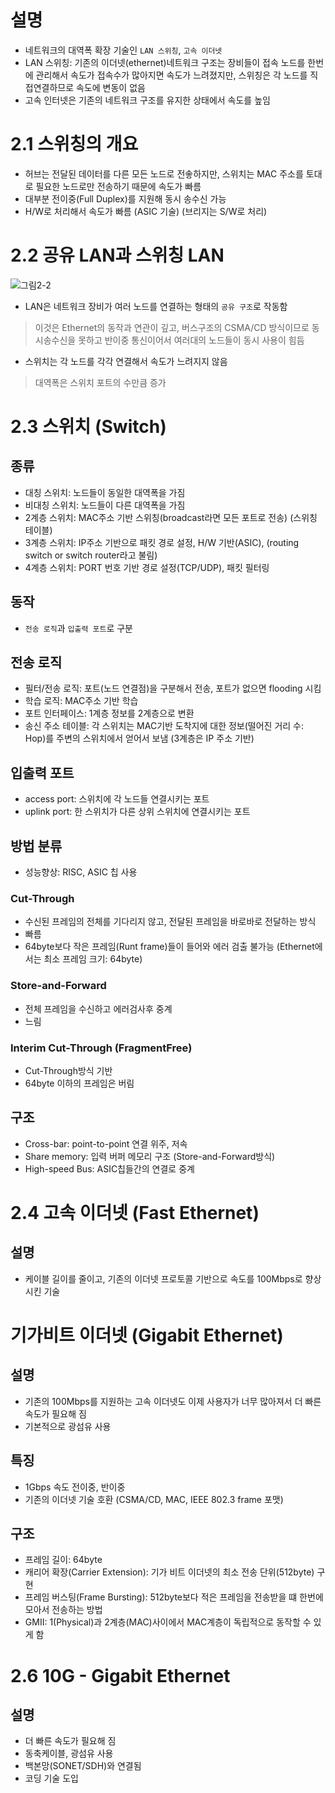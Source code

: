 # 설명
- 네트워크의 대역폭 확장 기술인 `LAN 스위칭`, `고속 이더넷`
- LAN 스위칭: 기존의 이더넷(ethernet)네트워크 구조는 장비들이 접속 노드를 한번에 관리해서 속도가 접속수가 많아지면 속도가 느려졌지만, 스위칭은 각 노드를 직접연결하므로 속도에 변동이 없음
- 고속 인터넷은 기존의 네트워크 구조를 유지한 상태에서 속도를 높임

# 2.1 스위칭의 개요
- 허브는 전달된 데이터를 다른 모든 노드로 전솧하지만, 스위치는 MAC 주소를 토대로 필요한 노드로만 전송하기 때문에 속도가 빠름
- 대부분 전이중(Full Duplex)를 지원해 동시 송수신 가능
- H/W로 처리해서 속도가 빠름 (ASIC 기술) (브리지는 S/W로 처리)


# 2.2 공유 LAN과 스위칭 LAN
![그림2-2]()
- LAN은 네트워크 장비가 여러 노드를 연결하는 형태의 `공유 구조`로 작동함
> 이것은 Ethernet의 동작과 연관이 깊고, 버스구조의 CSMA/CD 방식이므로 동시송수신을 못하고 반이중 통신이어서 여러대의 노드들이 동시 사용이 힘듬
- 스위치는 각 노드를 각각 연결해서 속도가 느려지지 않음
> 대역폭은 스위치 포트의 수만큼 증가


# 2.3 스위치 (Switch)
## 종류
- 대칭 스위치: 노드들이 동일한 대역폭을 가짐
- 비대칭 스위치: 노드들이 다른 대역폭을 가짐
- 2계층 스위치: MAC주소 기반 스위칭(broadcast라면 모든 포트로 전송) (스위칭 테이블)
- 3계층 스위치: IP주소 기반으로 패킷 경로 설정, H/W 기반(ASIC), (routing switch or switch router라고 불림)
- 4계층 스위치: PORT 번호 기반 경로 설정(TCP/UDP), 패킷 필터링

## 동작
- `전송 로직`과 `입출력 포트`로 구분

## 전송 로직
- 필터/전송 로직: 포트(노드 연결점)을 구분해서 전송, 포트가 없으면 flooding 시킴
- 학습 로직: MAC주소 기반 학습
- 포트 인터페이스: 1계층 정보를 2계층으로 변환
- 송신 주소 테이블: 각 스위치는 MAC기반 도착지에 대한 정보(떨어진 거리 수: Hop)를 주변의 스위치에서 얻어서 보냄 (3계층은 IP 주소 기반)

## 입출력 포트
- access port: 스위치에 각 노드들 연결시키는 포트
- uplink port: 한 스위치가 다른 상위 스위치에 연결시키는 포트

## 방법 분류
- 성능향상: RISC, ASIC 칩 사용
### Cut-Through
- 수신된 프레임의 전체를 기다리지 않고, 전달된 프레임을 바로바로 전달하는 방식
- 빠름
- 64byte보다 작은 프레임(Runt frame)들이 들어와 에러 검출 불가능 (Ethernet에서는 최소 프레임 크기: 64byte)
### Store-and-Forward
- 전체 프레임을 수신하고 에러검사후 중계
- 느림
### Interim Cut-Through (FragmentFree)
- Cut-Through방식 기반
- 64byte 이하의 프레임은 버림

## 구조
- Cross-bar: point-to-point 연결 위주, 저속
- Share memory: 입력 버퍼 메모리 구조 (Store-and-Forward방식)
- High-speed Bus: ASIC칩들간의 연결로 중계


# 2.4 고속 이더넷 (Fast Ethernet)
## 설명
- 케이블 길이를 줄이고, 기존의 이더넷 프로토콜 기반으로 속도를 100Mbps로 향상시킨 기술



# 기가비트 이더넷 (Gigabit Ethernet)
## 설명
- 기존의 100Mbps를 지원하는 고속 이더넷도 이제 사용자가 너무 많아져서 더 빠른 속도가 필요해 짐
- 기본적으로 광섬유 사용

## 특징
- 1Gbps 속도 전이중, 반이중
- 기존의 이더넷 기술 호환 (CSMA/CD, MAC, IEEE 802.3 frame 포맷)

## 구조
- 프레임 길이: 64byte 
- 캐리어 확장(Carrier Extension): 기가 비트 이더넷의 최소 전송 단위(512byte) 구현
- 프레임 버스팅(Frame Bursting): 512byte보다 적은 프레임을 전송받을 떄 한번에 모아서 전송하는 방법
- GMII: 1(Physical)과 2계층(MAC)사이에서 MAC계층이 독립적으로 동작할 수 있게 함

# 2.6 10G - Gigabit Ethernet
## 설명
- 더 빠른 속도가 필요해 짐
- 동축케이블, 광섬유 사용
- 백본망(SONET/SDH)와 연결됨
- 코딩 기술 도입


